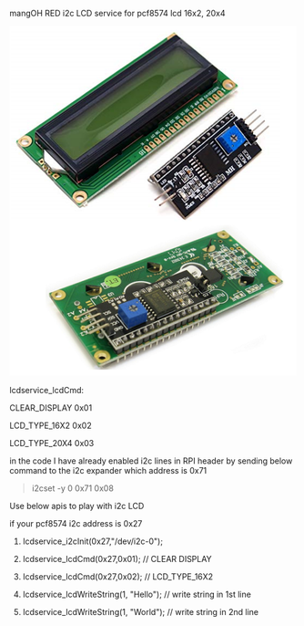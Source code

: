 mangOH RED i2c LCD service for pcf8574 lcd 16x2, 20x4

![alt text](https://github.com/niladridmgit/legatoApp/blob/master/lcdService/i2clcd.png)

lcdservice_lcdCmd:

CLEAR_DISPLAY	0x01

LCD_TYPE_16X2   0x02

LCD_TYPE_20X4   0x03

in the code I have already enabled i2c lines in RPI header by sending below command to the i2c expander which address is 0x71
 >i2cset -y 0 0x71 0x08

Use below apis to play with i2c LCD

if your pcf8574 i2c address is 0x27 

1. lcdservice_i2cInit(0x27,"/dev/i2c-0");

2. lcdservice_lcdCmd(0x27,0x01); // CLEAR DISPLAY

3. lcdservice_lcdCmd(0x27,0x02); // LCD_TYPE_16X2 

4. lcdservice_lcdWriteString(1, "Hello"); // write string in 1st line

5. lcdservice_lcdWriteString(1, "World"); // write string in 2nd line
